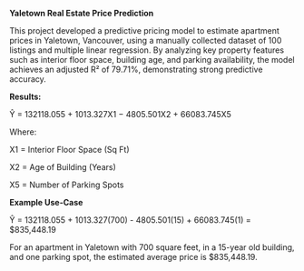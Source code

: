 **Yaletown Real Estate Price Prediction**

This project developed a predictive pricing model to estimate apartment prices in Yaletown, Vancouver, using a manually collected dataset of 100 listings and multiple linear regression. By analyzing key property features such as interior floor space, building age, and parking availability, the model achieves an adjusted R² of 79.71%, demonstrating strong predictive accuracy.

**Results:**

Ŷ = 132118.055 + 1013.327X1 − 4805.501X2 + 66083.745X5

Where:

X1 = Interior Floor Space (Sq Ft)

X2 = Age of Building (Years)

X5 = Number of Parking Spots

**Example Use-Case**

Ŷ = 132118.055 + 1013.327(700) - 4805.501(15) + 66083.745(1) = $835,448.19

For an apartment in Yaletown with 700 square feet, in a 15-year old building, and one parking spot, the estimated average price is $835,448.19.
